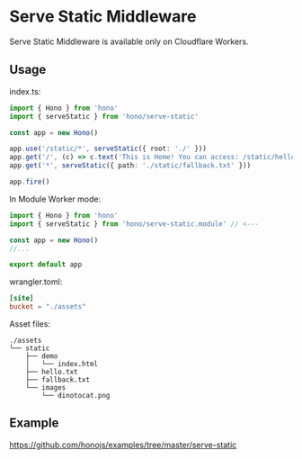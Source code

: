 # Serve Static Middleware

Serve Static Middleware is available only on Cloudflare Workers.

## Usage

index.ts:

```ts
import { Hono } from 'hono'
import { serveStatic } from 'hono/serve-static'

const app = new Hono()

app.use('/static/*', serveStatic({ root: './' }))
app.get('/', (c) => c.text('This is Home! You can access: /static/hello.txt'))
app.get('*', serveStatic({ path: './static/fallback.txt' }))

app.fire()
```

In Module Worker mode:

```ts
import { Hono } from 'hono'
import { serveStatic } from 'hono/serve-static.module' // <---

const app = new Hono()
//...

export default app
```

wrangler.toml:

```toml
[site]
bucket = "./assets"
```

Asset files:

```
./assets
└── static
    ├── demo
    │   └── index.html
    ├── hello.txt
    ├── fallback.txt
    └── images
        └── dinotocat.png
```

## Example

<https://github.com/honojs/examples/tree/master/serve-static>
